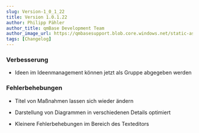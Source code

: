 ```yaml
---
slug: Version-1_0_1_22
title: Version 1.0.1.22
author: Philipp Pähler
author_title: qmBase Development Team
author_image_url: https://qmbasesupport.blob.core.windows.net/static-assets/img/persons/paehler_round.png
tags: [Changelog]
---
```

### Verbesserung

*   Ideen im Ideenmanagement können jetzt als Gruppe abgegeben werden

### Fehlerbehebungen

*   Titel von Maßnahmen lassen sich wieder ändern

*   Darstellung von Diagrammen in verschiedenen Details optimiert

*   Kleinere Fehlerbehebungen im Bereich des Texteditors
